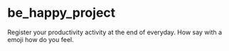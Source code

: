 # be_happy_project
Register your productivity activity at the end of everyday. How say with a emoji how do you feel. 
